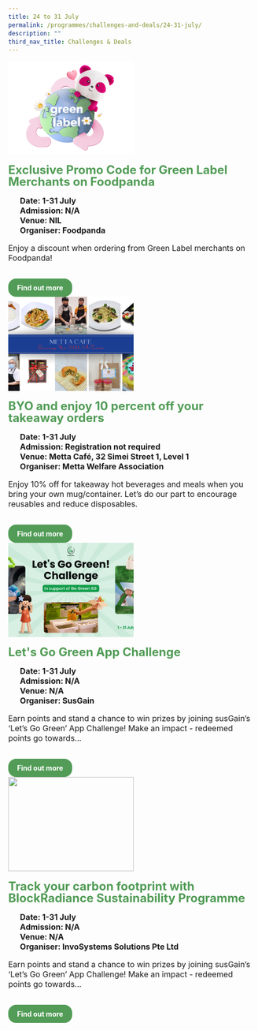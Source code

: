 ```yaml
---
title: 24 to 31 July
permalink: /programmes/challenges-and-deals/24-31-july/
description: ""
third_nav_title: Challenges & Deals
---
```

<style>
  .row_custom {
    gap: 1rem;
    flex-wrap: wrap;
  }

  .programmes__item {
    flex: 0 1 calc(33% - 0.5rem) !important;
    display: flex;
    flex-direction: column;
    justify-content: space-between;
  }

  .programmes__item__header > img {
    margin: 0;
    width: 255px;
    height: 191px;
    object-fit: cover;
    object-position: center;
  }

  .programmes__item__header > h2 {
    color: black;
    font-size: 1.5rem;
    line-height: 1.5rem;
    margin: 1rem 0 0.5rem;
    font-weight: bold;
    color: #509b55;
  }

  .programmes__item__detail > ul {
    display: flex;
    flex-direction: column;
    list-style-type: none;
    margin: 1rem 0;
  }

  .programmes__item__detail > ul > li {
    margin: 0;
    font-size: 1rem;
    line-height: 1.25;
  }

  .programmes__item__detail > ul > li:last-child {
    margin: 0;
  }

  .programmes__item__body > p {
    font-size: 1rem;
    line-height: 1.25;
  }

  .programmes__item__actions {
    display: flex;
    align-items: center;
    margin-top: 1rem;
    gap: 0.5rem;
  }

  .programmes__item__actions > a {
    border: 2px solid black;
    padding: 0.5rem 1rem;
    height: fit-content;
    border-radius: 1rem;
    background-color: transparent;
    cursor: pointer;
    font-weight: bold;
    text-decoration: none;
    margin-bottom: 0;
  }

  .programmes__item__actions > .button-primary {
    background-color: #529c57;
    border: 2px solid #529c57;
    color: white !important;
  }

  .programmes__item__actions > .button-secondary {
    border: 2px solid #43b453;
    color: #43b453 !important;
  }
</style>

<div class="row row_custom">
  <!-- Exclusive Promo Code for Green Label Merchants on Foodpanda -->
  <div class="programmes__item col is-one-third">
    <div class="programmes__item__wrapper">
      <div class="programmes__item__header">
        <img src="/images/Challenges%20&amp;%20Deals/foodpanda%20image%2016-9.png">
        <h2>Exclusive Promo Code for Green Label Merchants on Foodpanda</h2>
      </div>
      <div class="programmes__item__detail">
        <ul>
          <li>
            <strong>Date: 1-31 July</strong>
          </li>
          <li><strong>Admission: N/A</strong></li>
          <li>
            <strong>Venue: NIL</strong>
          </li>
          <li><strong>Organiser: Foodpanda</strong></li>
        </ul>
      </div>
      <div class="programmes__item__body">
        <p>
          Enjoy a discount when ordering from Green Label merchants on
          Foodpanda!
        </p>
      </div>
    </div>
    <div class="programmes__item__actions">
      <a href="/exclusive-promo-code-for-green-label-merchants-on-foodpanda" class="button-primary">
        Find out more
      </a>
    </div>
  </div>
  <!-- BYO and enjoy 10 percent off your takeaway orders -->
  <div class="programmes__item col is-one-third">
    <div class="programmes__item__wrapper">
      <div class="programmes__item__header">
        <img src="/images/Challenges%20&amp;%20Deals/question%20112%20-%20metta%20cafe.png">
        <h2>BYO and enjoy 10 percent off your takeaway orders</h2>
      </div>
      <div class="programmes__item__detail">
        <ul>
          <li>
            <strong>Date: 1-31 July</strong>
          </li>
          <li><strong>Admission: Registration not required</strong></li>
          <li>
            <strong>Venue: Metta Café, 32 Simei Street 1, Level 1</strong>
          </li>
          <li><strong>Organiser: Metta Welfare Association</strong></li>
        </ul>
      </div>
      <div class="programmes__item__body">
        <p>
          Enjoy 10% off for takeaway hot beverages and meals when you bring your
          own mug/container. Let’s do our part to encourage reusables and reduce
          disposables.
        </p>
      </div>
    </div>
    <div class="programmes__item__actions">
      <a href="/byo-and-enjoy-10-percent-off-your-takeaway-orders/" class="button-primary">
        Find out more
      </a>
    </div>
  </div>
  <!-- Let's Go Green App Challenge -->
  <div class="programmes__item col is-one-third">
    <div class="programmes__item__wrapper">
      <div class="programmes__item__header">
        <img src="/images/Challenges%20&amp;%20Deals/susgain%20let_s%20go%20green%20challenge%20-%20july%202023.png">
        <h2>Let's Go Green App Challenge</h2>
      </div>
      <div class="programmes__item__detail">
        <ul>
          <li><strong>Date: 1-31 July</strong></li>
          <li><strong>Admission: N/A</strong></li>
          <li><strong>Venue: N/A</strong></li>
          <li><strong>Organiser: SusGain</strong></li>
        </ul>
      </div>
      <div class="programmes__item__body">
        <p>
          Earn points and stand a chance to win prizes by joining susGain’s
          ‘Let’s Go Green’ App Challenge! Make an impact - redeemed points go
          towards...
        </p>
      </div>
    </div>
    <div class="programmes__item__actions">
      <a href="/lets-go-green-app-challenge" class="button-primary">
        Find out more
      </a>
    </div>
  </div>
  <!-- Track your carbon footprint with BlockRadiance Sustainability Programme -->
  <div class="programmes__item col is-one-third">
    <div class="programmes__item__wrapper">
      <div class="programmes__item__header">
        <img src="/images/Challenges%20&amp;%20Deals/planetsustain-mse-highresolution.png">
        <h2>
          Track your carbon footprint with BlockRadiance Sustainability
          Programme
        </h2>
      </div>
      <div class="programmes__item__detail">
        <ul>
          <li><strong>Date: 1-31 July</strong></li>
          <li><strong>Admission: N/A</strong></li>
          <li><strong>Venue: N/A</strong></li>
          <li><strong>Organiser: InvoSystems Solutions Pte Ltd</strong></li>
        </ul>
      </div>
      <div class="programmes__item__body">
        <p>
          Earn points and stand a chance to win prizes by joining susGain’s
          ‘Let’s Go Green’ App Challenge! Make an impact - redeemed points go
          towards...
        </p>
      </div>
    </div>
    <div class="programmes__item__actions">
      <a href="/track-your-carbon-footprint-with-blockradiance-sustainability-programme" class="button-primary">
        Find out more
      </a>
    </div>
  </div>
</div>